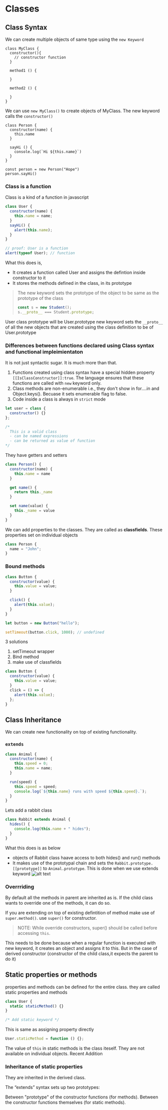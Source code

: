 # Classes

## Class Syntax

We can create multiple objects of same type using the `new Keyword`

```JS
class MyClass {
  constructor(){
    // constructor function
  }

  method1 () {

  }

  method2 () {

  }
}
```

We can use `new MyClass()` to create objects of MyClass. The new keyword calls the `constructor()`

```JS
class Person {
  constructor(name) {
    this.name
  }

  sayHi () {
    console.log(`Hi ${this.name}`)
  }
}

const person = new Person("Hope")
person.sayHi()
```

### Class is a function

Class is a kind of a function in javascript

```js
class User {
  constructor(name) {
    this.name = name;
  }
  sayHi() {
    alert(this.name);
  }
}

// proof: User is a function
alert(typeof User); // function
```

What this does is,

- It creates a function called User and assigns the defintion inside constructor to it
- It stores the methods defined in the class, in its prototype

> The new keyword sets the prototype of the object to be same as the prototype of the class
>
> ```js
> const s = new Student();
> s.__proto__ === Student.prototype;
> ```

User class prototype will be User.prototype
new keyword sets the `__proto__` of all the new objects that are created using the class definition to be of User.prototype

### Differences between functions declared using Class syntax and functional impleimientaton

It is not just syntactic sugar. It is much more than that.

1. Functions created using class syntax have a special hidden property `[[IsClassConstructor]]:true`. The language ensures that these functions are called with `new` keyword only.
2. Class methods are non-enumerable i.e., they don't show in for....in and Object.keys(). Becuase it sets enumerable flag to false.
3. Code inside a class is always in `strict` mode

```js
let user = class {
  constructor() {}
};

/*
  This is a valid class
  - can be named expressions
  - can be returned as value of function
*/
```

They have getters and setters

```js
class Person() {
  constructor(name) {
    this.name = name
  }

  get name() {
    return this._name
  }

  set name(value) {
    this._name = value
  }
}
```

We can add properties to the classes. They are called as **classfields**. These properties set on individual objects

```js
class Person {
  name = "John";
}
```

### Bound methods

```js
class Button {
  constructor(value) {
    this.value = value;
  }

  click() {
    alert(this.value);
  }
}

let button = new Button("hello");

setTimeout(button.click, 1000); // undefined
```

3 solutions

1. setTimeout wrapper
2. Bind method
3. make use of classfields

```js
class Button {
  constructor(value) {
    this.value = value;
  }
  click = () => {
    alert(this.value);
  };
}
```

## Class Inheritance

We can create new functionality on top of existing functionality.

### `extends`

```js
class Animal {
  constructor(name) {
    this.speed = 0;
    this.name = name;
  }

  run(speed) {
    this.speed = speed;
    console.log(`${this.name} runs with speed ${this.speed}.`);
  }
}
```

Lets add a rabbit class

```js
class Rabbit extends Animal {
  hides() {
    console.log(this.name + " hides");
  }
}
```

What this does is as below

- objects of Rabbit class haave access to both hides() and run() methods
- It makes use of the prototypal chain and sets the `Rabbit.prototype.[[prototype]]` to `Animal.prototype`. This is done when we use extends keyword
  ![alt text](image.png)

### Overrriding

By default all the methods in parent are inherited as is. If the child class wants to override one of the methods, it can do so.

If you are extending on top of existing defintition of method make use of `super.method()`. use `super()` for constructor.

> NOTE: While override constructors, super() should be called before accessing `this`.

This needs to be done because when a regular function is executed with new keyword, it creates an object and assigns it to this. But in the case of derived constructor (constructor of the child class,it expects the parent to do it)

## Static properties or methods

properties and methods can be defined for the entire class. they are called static properties and methods

```js
class User {
  static staticMethod() {}
}

/* Add static keyword */
```

This is same as assigning property directly

```js
User.staticMethod = function () {};
```

The value of `this` in static methods is the class iteself. They are not available on individual objects. Recent Addition

### Inheritance of static properties

They are inherited in the derived class.

The “extends” syntax sets up two prototypes:

Between "prototype" of the constructor functions (for methods).
Between the constructor functions themselves (for static methods).
